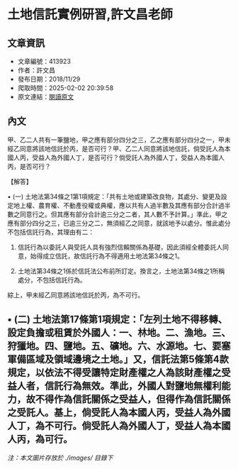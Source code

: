 # 土地信託實例研習,許文昌老師

## 文章資訊
- 文章編號：413923
- 作者：許文昌
- 發布日期：2018/11/29
- 爬取時間：2025-02-02 20:39:58
- 原文連結：[閱讀原文](https://real-estate.get.com.tw/Columns/detail.aspx?no=413923)

## 內文
甲、乙二人共有一筆鹽地，甲之應有部分四分之三，乙之應有部分四分之一，甲未經乙同意將該地信託於丙，是否可行？甲、乙二人同意將該地信託，倘受託人為本國人丙，受益人為外國人丁，是否可行？倘受託人為外國人丁，受益人為本國人丙，是否可行？

【解答】

• (一) 土地法第34條之1第1項規定：「共有土地或建築改良物，其處分、變更及設定地上權、農育權、不動產役權或典權，應以共有人過半數及其應有部分合計過半數之同意行之。但其應有部分合計逾三分之二者，其人數不予計算。」準此，甲之應有部分四分之三，已逾三分之二，無須經乙之同意，就該地予以處分。惟此處分不包括信託行為，其理由有二：

1. 信託行為以委託人與受託人具有強烈信賴關係為基礎，因此須經全體委託人同意，始得成立信託，故信託行為不得適用土地法第34條之1。

2. 土地法第34條之1係於信託法公布前所訂定。換言之，土地法第34條之1所稱處分，不包括信託行為。

綜上，甲未經乙同意將該地信託於丙，為不可行。

• (二) 土地法第17條第1項規定：「左列土地不得移轉、設定負擔或租賃於外國人：一、林地。二、漁地。三、狩獵地。四、鹽地。五、礦地。六、水源地。七、要塞軍備區域及領域邊境之土地。」又，信託法第5條第4款規定，以依法不得受讓特定財產權之人為該財產權之受益人者，信託行為無效。準此，外國人對鹽地無權利能力，故不得作為信託關係之受益人，但得作為信託關係之受託人。基上，倘受託人為本國人丙，受益人為外國人丁，為不可行。倘受託人為外國人丁，受益人為本國人丙，為可行。
---
*注：本文圖片存放於 ./images/ 目錄下*
